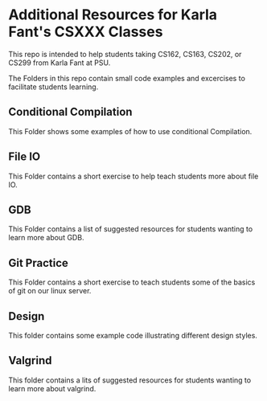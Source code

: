 # Additional Resources for Karla Fant's CSXXX Classes
This repo is intended to help students taking CS162, CS163, CS202, or CS299 from Karla Fant at PSU.

The Folders in this repo contain small code examples and excercises to facilitate students learning.

## Conditional Compilation
This Folder shows some examples of how to use conditional Compilation.

## File IO
This Folder contains a short exercise to help teach students more about file IO.

## GDB
This Folder contains a list of suggested resources for students wanting to learn more about GDB.

## Git Practice
This Folder contains a short exercise to teach students some of the basics of git on our linux server.

## Design
This folder contains some example code illustrating different design styles.

## Valgrind
This folder contains a lits of suggested resources for students wanting to learn more about valgrind.

